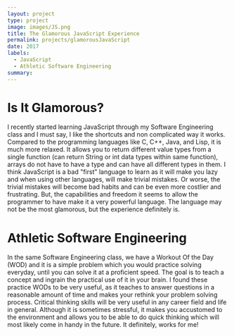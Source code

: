 ```yaml
---
layout: project
type: project
image: images/JS.png
title: The Glamorous JavaScript Experience
permalink: projects/glamorousJavaScript
date: 2017
labels:
  - JavaScript
  - Athletic Software Engineering
summary: 
---
```

# Is It Glamorous?
I recently started learning JavaScript through my Software Engineering class and I must say, I like
the shortcuts and non complicated way it works. Compared to the programming languages like C, C++, 
Java, and Lisp, it is much more relaxed. It allows you to return different value types from a single
function (can return String or int data types within same function), arrays do not have to have a type
and can have all different types in them. I think JavaScript is a bad "first" language to learn as it
will make you lazy and when using other languages, will make trivial mistakes. Or worse, the trivial
mistakes will become bad habits and can be even more costlier and frustrating. But, the capabilities
and freedom it seems to allow the programmer to have make it a very powerful language. The language 
may not be the most glamorous, but the experience definitely is. 

# Athletic Software Engineering
In the same Software Engineering class, we have a Workout Of the Day (WOD) and it is a simple problem
which you would practice solving everyday, until you can solve it at a proficient speed. The goal is 
to teach a concept and ingrain the practical use of it in your brain. I found these practice WODs to
be very useful, as it teaches to answer questions in a reasonable amount of time and makes your rethink
your problem solving process. Critical thinking skills will be very useful in any career field and life
in general. Although it is sometimes stressful, it makes you accustomed to the environment and allows 
you to be able to do quick thinking which will most likely come in handy in the future. It definitely,
works for me!
